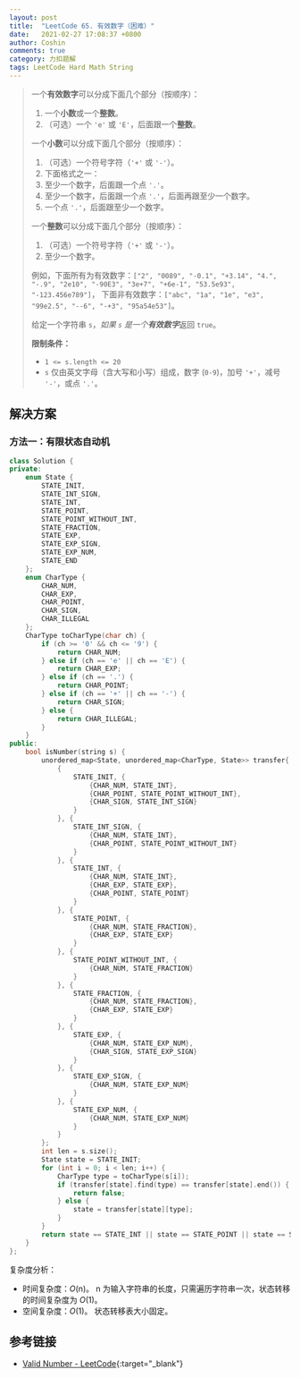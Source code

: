 ```yaml
---
layout: post
title:  "LeetCode 65. 有效数字（困难）"
date:   2021-02-27 17:08:37 +0800
author: Coshin
comments: true
category: 力扣题解
tags: LeetCode Hard Math String
---
```

> 一个**有效数字**可以分成下面几个部分（按顺序）：
> 
> 1. 一个**小数**或一个**整数**。
> 2. （可选）一个 `'e'` 或 `'E'`，后面跟一个**整数**。
> 
> 一个**小数**可以分成下面几个部分（按顺序）：
> 
> 1. （可选）一个符号字符（`'+'` 或 `'-'`）。
> 2. 下面格式之一：
>   1. 至少一个数字，后面跟一个点 `'.'`。
>   2. 至少一个数字，后面跟一个点 `'.'`，后面再跟至少一个数字。
>   3. 一个点 `'.'`，后面跟至少一个数字。
> 
> 一个**整数**可以分成下面几个部分（按顺序）：
> 
> 1. （可选）一个符号字符（`'+'` 或 `'-'`）。
> 2. 至少一个数字。
> 
> 例如，下面所有为有效数字：`["2", "0089", "-0.1", "+3.14", "4.", "-.9", "2e10", "-90E3", "3e+7", "+6e-1", "53.5e93", "-123.456e789"]`，
> 下面非有效数字：`["abc", "1a", "1e", "e3", "99e2.5", "--6", "-+3", "95a54e53"]`。
> 
> 给定一个字符串 `s`，*如果 `s` 是一个**有效数字***返回 `true`。
> 
> **限制条件：**
> 
> * `1 <= s.length <= 20`
> * `s` 仅由英文字母（含大写和小写）组成，数字 (`0-9`)，加号 `'+'`，减号 `'-'`，或点 `'.'`。

## 解决方案

### 方法一：有限状态自动机

```cpp
class Solution {
private:
    enum State {
        STATE_INIT,
        STATE_INT_SIGN,
        STATE_INT,
        STATE_POINT,
        STATE_POINT_WITHOUT_INT,
        STATE_FRACTION,
        STATE_EXP,
        STATE_EXP_SIGN,
        STATE_EXP_NUM,
        STATE_END
    };
    enum CharType {
        CHAR_NUM,
        CHAR_EXP,
        CHAR_POINT,
        CHAR_SIGN,
        CHAR_ILLEGAL
    };
    CharType toCharType(char ch) {
        if (ch >= '0' && ch <= '9') {
            return CHAR_NUM;
        } else if (ch == 'e' || ch == 'E') {
            return CHAR_EXP;
        } else if (ch == '.') {
            return CHAR_POINT;
        } else if (ch == '+' || ch == '-') {
            return CHAR_SIGN;
        } else {
            return CHAR_ILLEGAL;
        }
    }
public:
    bool isNumber(string s) {
        unordered_map<State, unordered_map<CharType, State>> transfer{
            {
                STATE_INIT, {
                    {CHAR_NUM, STATE_INT},
                    {CHAR_POINT, STATE_POINT_WITHOUT_INT},
                    {CHAR_SIGN, STATE_INT_SIGN}
                }
            }, {
                STATE_INT_SIGN, {
                    {CHAR_NUM, STATE_INT},
                    {CHAR_POINT, STATE_POINT_WITHOUT_INT}
                }
            }, {
                STATE_INT, {
                    {CHAR_NUM, STATE_INT},
                    {CHAR_EXP, STATE_EXP},
                    {CHAR_POINT, STATE_POINT}
                }
            }, {
                STATE_POINT, {
                    {CHAR_NUM, STATE_FRACTION},
                    {CHAR_EXP, STATE_EXP}
                }
            }, {
                STATE_POINT_WITHOUT_INT, {
                    {CHAR_NUM, STATE_FRACTION}
                }
            }, {
                STATE_FRACTION, {
                    {CHAR_NUM, STATE_FRACTION},
                    {CHAR_EXP, STATE_EXP}
                }
            }, {
                STATE_EXP, {
                    {CHAR_NUM, STATE_EXP_NUM},
                    {CHAR_SIGN, STATE_EXP_SIGN}
                }
            }, {
                STATE_EXP_SIGN, {
                    {CHAR_NUM, STATE_EXP_NUM}
                }
            }, {
                STATE_EXP_NUM, {
                    {CHAR_NUM, STATE_EXP_NUM}
                }
            }
        };
        int len = s.size();
        State state = STATE_INIT;
        for (int i = 0; i < len; i++) {
            CharType type = toCharType(s[i]);
            if (transfer[state].find(type) == transfer[state].end()) {
                return false;
            } else {
                state = transfer[state][type];
            }
        }
        return state == STATE_INT || state == STATE_POINT || state == STATE_FRACTION || state == STATE_EXP_NUM || state == STATE_END;
    }
};
```

复杂度分析：
* 时间复杂度：*O*(n)。
  n 为输入字符串的长度，只需遍历字符串一次，状态转移的时间复杂度为 *O*(1)。
* 空间复杂度：*O*(1)。
  状态转移表大小固定。

## 参考链接

* [Valid Number - LeetCode](https://leetcode.com/problems/valid-number/){:target="_blank"}

